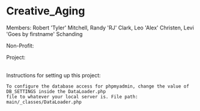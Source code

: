 # Creative_Aging
Members: Robert 'Tyler' Mitchell, Randy 'RJ' Clark, Leo 'Alex' Christen, Levi 'Goes by firstname' Schanding

Non-Profit:

Project:

<br>
Instructions for setting up this project:

    To configure the database access for phpmyadmin, change the value of DB_SETTINGS inside the DataLoader.php
    file to whatever your local server is. File path: main/_classes/DataLoader.php
